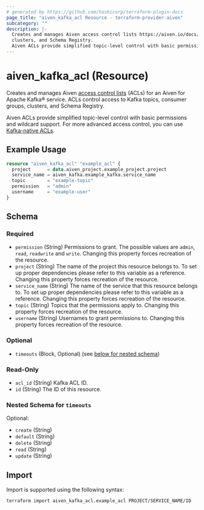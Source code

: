 ```yaml
---
# generated by https://github.com/hashicorp/terraform-plugin-docs
page_title: "aiven_kafka_acl Resource - terraform-provider-aiven"
subcategory: ""
description: |-
  Creates and manages Aiven access control lists https://aiven.io/docs/products/kafka/concepts/acl (ACLs) for an Aiven for Apache Kafka® service. ACLs control access to Kafka topics, consumer groups,
  clusters, and Schema Registry.
  Aiven ACLs provide simplified topic-level control with basic permissions and wildcard support. For more advanced access control, you can use Kafka-native ACLs https://registry.terraform.io/providers/aiven/aiven/latest/docs/resources/kafka_native_acl.
---
```


# aiven_kafka_acl (Resource)

Creates and manages Aiven [access control lists](https://aiven.io/docs/products/kafka/concepts/acl) (ACLs) for an Aiven for Apache Kafka® service. ACLs control access to Kafka topics, consumer groups,
clusters, and Schema Registry.

Aiven ACLs provide simplified topic-level control with basic permissions and wildcard support. For more advanced access control, you can use [Kafka-native ACLs](https://registry.terraform.io/providers/aiven/aiven/latest/docs/resources/kafka_native_acl).

## Example Usage

```terraform
resource "aiven_kafka_acl" "example_acl" {
  project      = data.aiven_project.example_project.project
  service_name = aiven_kafka.example_kafka.service_name
  topic        = "example-topic"
  permission   = "admin"
  username     = "example-user"
}
```

<!-- schema generated by tfplugindocs -->
## Schema

### Required

- `permission` (String) Permissions to grant. The possible values are `admin`, `read`, `readwrite` and `write`. Changing this property forces recreation of the resource.
- `project` (String) The name of the project this resource belongs to. To set up proper dependencies please refer to this variable as a reference. Changing this property forces recreation of the resource.
- `service_name` (String) The name of the service that this resource belongs to. To set up proper dependencies please refer to this variable as a reference. Changing this property forces recreation of the resource.
- `topic` (String) Topics that the permissions apply to. Changing this property forces recreation of the resource.
- `username` (String) Usernames to grant permissions to. Changing this property forces recreation of the resource.

### Optional

- `timeouts` (Block, Optional) (see [below for nested schema](#nestedblock--timeouts))

### Read-Only

- `acl_id` (String) Kafka ACL ID.
- `id` (String) The ID of this resource.

<a id="nestedblock--timeouts"></a>
### Nested Schema for `timeouts`

Optional:

- `create` (String)
- `default` (String)
- `delete` (String)
- `read` (String)
- `update` (String)

## Import

Import is supported using the following syntax:

```shell
terraform import aiven_kafka_acl.example_acl PROJECT/SERVICE_NAME/ID
```
